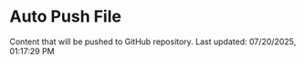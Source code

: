 # Auto Push File

Content that will be pushed to GitHub repository.
Last updated: 07/20/2025, 01:17:29 PM